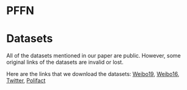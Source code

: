 # PFFN

# Datasets
All of the datasets mentioned in our paper are public. However, some original links of the datasets are invalid or lost. 

Here are the links that we download the datasets:
[Weibo19](https://www.biendata.xyz/competition/falsenews/data/), [Weibo16](https://github.com/yaqingwang/EANN-KDD18), [Twitter](https://github.com/MKLab-ITI/image-verification-corpus), [Polifact](https://github.com/Jindi0/SAFE)

